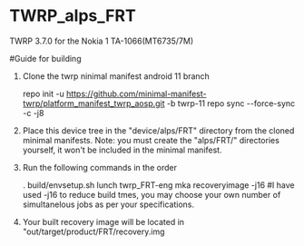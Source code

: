 # TWRP_alps_FRT
TWRP 3.7.0 for the Nokia 1 TA-1066(MT6735/7M)


#Guide for building
1. Clone the twrp ninimal manifest android 11 branch

   repo init -u https://github.com/minimal-manifest-twrp/platform_manifest_twrp_aosp.git -b twrp-11
   repo sync --force-sync -c -j8
   
3. Place this device tree in the "device/alps/FRT" directory from the cloned minimal manifests. Note: you must create the "alps/FRT/" directories yourself, it won't be included in the minimal manifest.
4. Run the following commands in the order

   . build/envsetup.sh
   lunch twrp_FRT-eng
   mka recoveryimage -j16 #I have used -j16 to reduce build tmes, you may choose your own number of simultanelous jobs as per your specifications.

6. Your built recovery image will be located in "out/target/product/FRT/recovery.img

